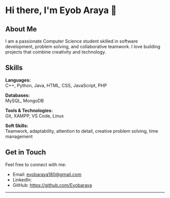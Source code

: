 # Hi there, I'm Eyob Araya 👋

## About Me
I am a passionate Computer Science student skilled in software development, problem solving, and collaborative teamwork. I love building projects that combine creativity and technology.

## Skills

**Languages:**  
C++, Python, Java, HTML, CSS, JavaScript, PHP

**Databases:**  
MySQL, MongoDB

**Tools & Technologies:**  
Git, XAMPP, VS Code, Linux

**Soft Skills:**  
Teamwork, adaptability, attention to detail, creative problem solving, time management

## Get in Touch
Feel free to connect with me:

- Email: eyobaraya180@gmail.com
- LinkedIn:  
- GitHub: https://github.com/Eyobaraya

---
